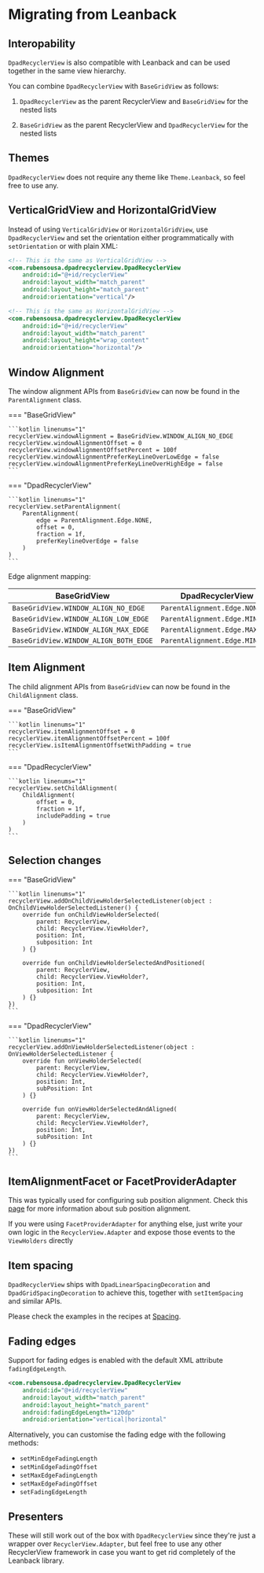 # Migrating from Leanback

## Interopability

`DpadRecyclerView` is also compatible with Leanback and can be used together in the same view hierarchy.

You can combine `DpadRecyclerView` with `BaseGridView` as follows:

1. `DpadRecyclerView` as the parent RecyclerView and `BaseGridView` for the nested lists

2. `BaseGridView` as the parent RecyclerView and `DpadRecyclerView` for the nested lists


## Themes

`DpadRecyclerView` does not require any theme like `Theme.Leanback`, so feel free to use any.

## VerticalGridView and HorizontalGridView

Instead of using `VerticalGridView` or `HorizontalGridView`, use `DpadRecyclerView` and set the orientation either programmatically
with `setOrientation` or with plain XML:

```xml linenums="1" hl_lines="6"
<!-- This is the same as VerticalGridView -->
<com.rubensousa.dpadrecyclerview.DpadRecyclerView 
    android:id="@+id/recyclerView"
    android:layout_width="match_parent"
    android:layout_height="match_parent"
    android:orientation="vertical"/>
```

```xml linenums="1" hl_lines="6"
<!-- This is the same as HorizontalGridView -->
<com.rubensousa.dpadrecyclerview.DpadRecyclerView 
    android:id="@+id/recyclerView"
    android:layout_width="match_parent"
    android:layout_height="wrap_content"
    android:orientation="horizontal"/>
```

## Window Alignment

The window alignment APIs from `BaseGridView` can now be found in the `ParentAlignment` class.

=== "BaseGridView"

    ```kotlin linenums="1"
    recyclerView.windowAlignment = BaseGridView.WINDOW_ALIGN_NO_EDGE
    recyclerView.windowAlignmentOffset = 0
    recyclerView.windowAlignmentOffsetPercent = 100f
    recyclerView.windowAlignmentPreferKeyLineOverLowEdge = false
    recyclerView.windowAlignmentPreferKeyLineOverHighEdge = false
    ```

=== "DpadRecyclerView"

    ```kotlin linenums="1"
    recyclerView.setParentAlignment(
        ParentAlignment(
            edge = ParentAlignment.Edge.NONE,
            offset = 0,
            fraction = 1f,
            preferKeylineOverEdge = false
        )
    )
    ```


Edge alignment mapping:

| BaseGridView                          | DpadRecyclerView               |
|---------------------------------------|--------------------------------|
| `BaseGridView.WINDOW_ALIGN_NO_EDGE`   | `ParentAlignment.Edge.NONE`    |
| `BaseGridView.WINDOW_ALIGN_LOW_EDGE`  | `ParentAlignment.Edge.MIN`     |
| `BaseGridView.WINDOW_ALIGN_MAX_EDGE`  | `ParentAlignment.Edge.MAX`     |
| `BaseGridView.WINDOW_ALIGN_BOTH_EDGE` | `ParentAlignment.Edge.MIN_MAX` |

## Item Alignment


The child alignment APIs from `BaseGridView` can now be found in the `ChildAlignment` class.

=== "BaseGridView"

    ```kotlin linenums="1"
    recyclerView.itemAlignmentOffset = 0
    recyclerView.itemAlignmentOffsetPercent = 100f
    recyclerView.isItemAlignmentOffsetWithPadding = true
    ```

=== "DpadRecyclerView"

    ```kotlin linenums="1"
    recyclerView.setChildAlignment(
        ChildAlignment(
            offset = 0,
            fraction = 1f,
            includePadding = true
        )
    )
    ```

## Selection changes

=== "BaseGridView"

    ```kotlin linenums="1"
    recyclerView.addOnChildViewHolderSelectedListener(object : OnChildViewHolderSelectedListener() {
        override fun onChildViewHolderSelected(
            parent: RecyclerView,
            child: RecyclerView.ViewHolder?,
            position: Int,
            subposition: Int
        ) {}
    
        override fun onChildViewHolderSelectedAndPositioned(
            parent: RecyclerView,
            child: RecyclerView.ViewHolder?,
            position: Int,
            subposition: Int
        ) {}
    })
    ```

=== "DpadRecyclerView"

    ```kotlin linenums="1"
    recyclerView.addOnViewHolderSelectedListener(object : OnViewHolderSelectedListener {
        override fun onViewHolderSelected(
            parent: RecyclerView,
            child: RecyclerView.ViewHolder?,
            position: Int,
            subPosition: Int
        ) {}
    
        override fun onViewHolderSelectedAndAligned(
            parent: RecyclerView,
            child: RecyclerView.ViewHolder?,
            position: Int,
            subPosition: Int
        ) {}
    })
    ```

## ItemAlignmentFacet or FacetProviderAdapter

This was typically used for configuring sub position alignment. Check this [page](recipes/alignment.md) for more information about sub position alignment.

If you were using `FacetProviderAdapter` for anything else, just write your own logic in the `RecyclerView.Adapter` and expose those events to the `ViewHolders` directly

## Item spacing

`DpadRecyclerView` ships with `DpadLinearSpacingDecoration` and `DpadGridSpacingDecoration` to achieve this, together with `setItemSpacing` and similar APIs.

Please check the examples in the recipes at [Spacing](recipes/spacing.md).

## Fading edges

Support for fading edges is enabled with the default XML attribute `fadingEdgeLength`.

```xml linenums="1" hl_lines="5"
<com.rubensousa.dpadrecyclerview.DpadRecyclerView 
    android:id="@+id/recyclerView"
    android:layout_width="match_parent"
    android:layout_height="match_parent"
    android:fadingEdgeLength="120dp"
    android:orientation="vertical|horizontal" 
```

Alternatively, you can customise the fading edge with the following methods:

- `setMinEdgeFadingLength`
- `setMinEdgeFadingOffset`
- `setMaxEdgeFadingLength`
- `setMaxEdgeFadingOffset`
- `setFadingEdgeLength`

## Presenters

These will still work out of the box with `DpadRecyclerView` since they're just a wrapper over `RecyclerView.Adapter`,
 but feel free to use any other RecyclerView framework in case you want to get rid completely of the Leanback library.